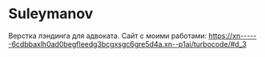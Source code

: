 # Suleymanov
Верстка лэндинга для адвоката.
Сайт с моими работами: https://xn------6cdbbaxlh0ad0begfleedg3bcgxsgc6gre5d4a.xn--p1ai/turbocode/#d_3
